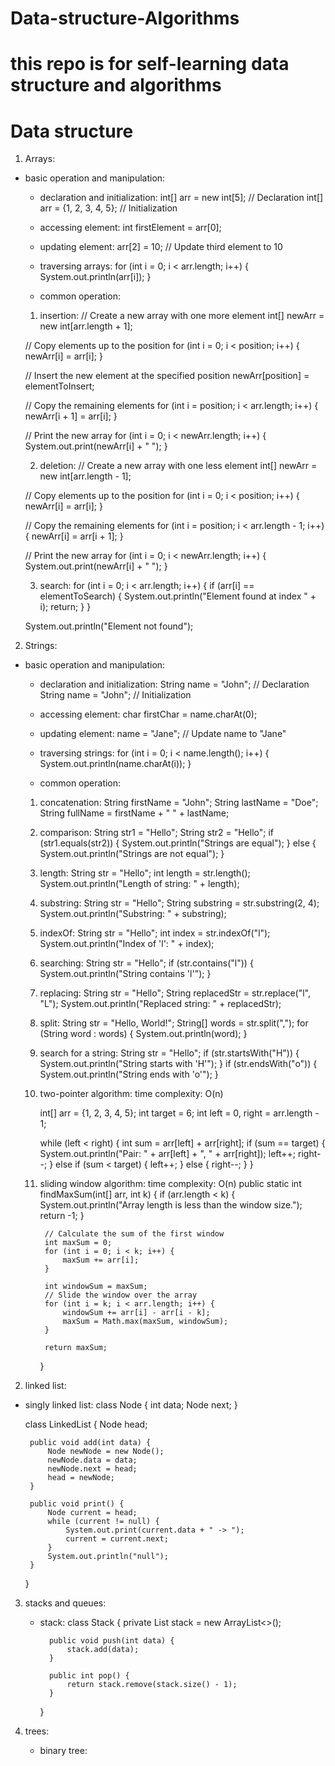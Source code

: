 # Data-structure-Algorithms

# this repo is for self-learning data structure and algorithms

# Data structure

1. Arrays:
- basic operation and manipulation:

	- declaration and initialization:
	int[] arr = new int[5]; // Declaration
	int[] arr = {1, 2, 3, 4, 5}; // Initialization

	- accessing element:
	int firstElement = arr[0];

	- updating element:
	arr[2] = 10; // Update third element to 10

	- traversing arrays:
	for (int i = 0; i < arr.length; i++) {
    		System.out.println(arr[i]);
	}

	- common operation:
	1. insertion:
    // Create a new array with one more element
    int[] newArr = new int[arr.length + 1];

    // Copy elements up to the position
    for (int i = 0; i < position; i++) {
        newArr[i] = arr[i];
    }

    // Insert the new element at the specified position
    newArr[position] = elementToInsert;

    // Copy the remaining elements
    for (int i = position; i < arr.length; i++) {
        newArr[i + 1] = arr[i];
    }

    // Print the new array
    for (int i = 0; i < newArr.length; i++) {
        System.out.print(newArr[i] + " ");
    }

    2. deletion:
    // Create a new array with one less element
    int[] newArr = new int[arr.length - 1];

    // Copy elements up to the position
    for (int i = 0; i < position; i++) {
        newArr[i] = arr[i];
    }

    // Copy the remaining elements
    for (int i = position; i < arr.length - 1; i++) {
        newArr[i] = arr[i + 1];
    }

    // Print the new array
    for (int i = 0; i < newArr.length; i++) {
        System.out.print(newArr[i] + " ");
    }
    
    3. search:
    for (int i = 0; i < arr.length; i++) {
        if (arr[i] == elementToSearch) {
            System.out.println("Element found at index " + i);
            return;
        }
    }

    System.out.println("Element not found");

2. Strings:
- basic operation and manipulation:

    - declaration and initialization:
    String name = "John"; // Declaration
    String name = "John"; // Initialization

    - accessing element:
    char firstChar = name.charAt(0);

    - updating element:
    name = "Jane"; // Update name to "Jane"

    - traversing strings:
    for (int i = 0; i < name.length(); i++) {
        System.out.println(name.charAt(i));
    }

    - common operation:
    1. concatenation:
    String firstName = "John";
    String lastName = "Doe";
    String fullName = firstName + " " + lastName;

    2. comparison:
    String str1 = "Hello";
    String str2 = "Hello";
    if (str1.equals(str2)) {
        System.out.println("Strings are equal");
    } else {
        System.out.println("Strings are not equal");
    }

    3. length:
    String str = "Hello";
    int length = str.length();
    System.out.println("Length of string: " + length);

    4. substring:
    String str = "Hello";
    String substring = str.substring(2, 4);
    System.out.println("Substring: " + substring);

    5. indexOf:
    String str = "Hello";
    int index = str.indexOf("l");
    System.out.println("Index of 'l': " + index); 

    6. searching:
    String str = "Hello";
    if (str.contains("l")) {
        System.out.println("String contains 'l'"); 
    }

    7. replacing:
    String str = "Hello";
    String replacedStr = str.replace("l", "L");
    System.out.println("Replaced string: " + replacedStr);

    8. split:
    String str = "Hello, World!";
    String[] words = str.split(",");
    for (String word : words) {
        System.out.println(word);
    }

    9. search for a string:
    String str = "Hello";
    if (str.startsWith("H")) {
        System.out.println("String starts with 'H'");
    }
    if (str.endsWith("o")) {
        System.out.println("String ends with 'o'");
    } 

    3. two-pointer algorithm: time complexity: O(n)

        int[] arr = {1, 2, 3, 4, 5};
        int target = 6;
        int left = 0, right = arr.length - 1;

        while (left < right) {
            int sum = arr[left] + arr[right];
            if (sum == target) {
                System.out.println("Pair: " + arr[left] + ", " + arr[right]);
                left++;
                right--;
            } else if (sum < target) {
                left++;
            } else {
                right--;
            }
        }

    4. sliding window algorithm: time complexity: O(n)
        public static int findMaxSum(int[] arr, int k) {
            if (arr.length < k) {
                System.out.println("Array length is less than the window size.");
                return -1;
            }

            // Calculate the sum of the first window
            int maxSum = 0;
            for (int i = 0; i < k; i++) {
                maxSum += arr[i];
            }

            int windowSum = maxSum;
            // Slide the window over the array
            for (int i = k; i < arr.length; i++) {
                windowSum += arr[i] - arr[i - k];
                maxSum = Math.max(maxSum, windowSum);
            }

            return maxSum;
        }

2. linked list:
 - singly linked list:
    class Node {
        int data;
        Node next;
    } 

    class LinkedList {
        Node head;

        public void add(int data) {
            Node newNode = new Node();
            newNode.data = data;
            newNode.next = head;
            head = newNode;
        }

        public void print() {
            Node current = head;
            while (current != null) {   
                System.out.print(current.data + " -> ");
                current = current.next;
            }
            System.out.println("null");
        }
    }   

3. stacks and queues:
    - stack:
        class Stack {
            private List<Integer> stack = new ArrayList<>();

            public void push(int data) {
                stack.add(data);
            }

            public int pop() {
                return stack.remove(stack.size() - 1);
            }
        }

4. trees:
    - binary tree: